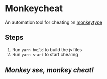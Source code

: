 # Monkeycheat
An automation tool for cheating on [monkeytype](https://monkeytype.com)

## Steps
  1. Run `yarn build` to build the js files
  2. Run `yarn start` to start cheating

## *Monkey see, monkey cheat!*
